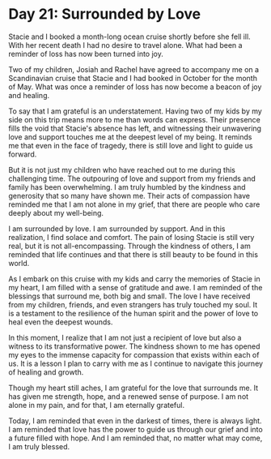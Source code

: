 # Day 21: Surrounded by Love

Stacie and I booked a month-long ocean cruise shortly before she fell ill.  
With her recent death I had no desire to travel alone.
What had been a reminder of loss has now been turned into joy.

Two of my children, Josiah and Rachel have agreed to accompany me on a Scandinavian cruise that
Stacie and I had booked in October for the month of May. What was once a reminder of loss has now
become a beacon of joy and healing.

To say that I am grateful is an understatement. Having two of my kids by my side on this trip means
more to me than words can express. Their presence fills the void that Stacie's absence has left,
and witnessing their unwavering love and support touches me at the deepest level of my being. It
reminds me that even in the face of tragedy, there is still love and light to guide us forward.

But it is not just my children who have reached out to me during this challenging time. The
outpouring of love and support from my friends and family has been overwhelming. I am truly humbled
by the kindness and generosity that so many have shown me. Their acts of compassion have reminded
me that I am not alone in my grief, that there are people who care deeply about my well-being.

I am surrounded by love. I am surrounded by support. And in this realization, I find solace and
comfort. The pain of losing Stacie is still very real, but it is not all-encompassing. Through the
kindness of others, I am reminded that life continues and that there is still beauty to be found in
this world.

As I embark on this cruise with my kids and carry the memories of Stacie in my heart, I am
filled with a sense of gratitude and awe. I am reminded of the blessings that surround me, both big
and small. The love I have received from my children, friends, and even strangers has truly touched
my soul. It is a testament to the resilience of the human spirit and the power of love to heal even
the deepest wounds.

In this moment, I realize that I am not just a recipient of love but also a witness to its
transformative power. The kindness shown to me has opened my eyes to the immense capacity for
compassion that exists within each of us. It is a lesson I plan to carry with me as I continue to
navigate this journey of healing and growth.

Though my heart still aches, I am grateful for the love that surrounds me. It has given me strength,
hope, and a renewed sense of purpose. I am not alone in my pain, and for that, I am eternally
grateful.

Today, I am reminded that even in the darkest of times, there is always light. I am reminded that
love has the power to guide us through our grief and into a future filled with hope. And I am
reminded that, no matter what may come, I am truly blessed.

